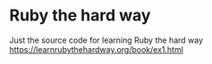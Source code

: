 # Ruby the hard way

Just the source code for learning Ruby the hard way
https://learnrubythehardway.org/book/ex1.html